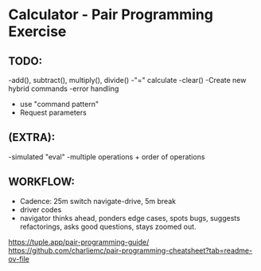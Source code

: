 # Calculator - Pair Programming Exercise

## TODO:
-add(), subtract(), multiply(), divide()
-"=" calculate
-clear()
-Create new hybrid commands
-error handling

- use "command pattern"
- Request parameters



## (EXTRA):
-simulated "eval"
-multiple operations + order of operations

## WORKFLOW:
- Cadence: 25m switch navigate-drive, 5m break
- driver codes
- navigator thinks ahead, ponders edge cases, spots bugs, suggests refactorings, asks good questions, stays zoomed out.


https://tuple.app/pair-programming-guide/
https://github.com/charliemc/pair-programming-cheatsheet?tab=readme-ov-file
